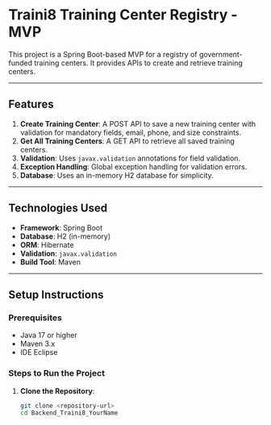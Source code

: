 # Traini8 Training Center Registry - MVP

This project is a Spring Boot-based MVP for a registry of government-funded training centers. It provides APIs to create and retrieve training centers.

---

## **Features**
1. **Create Training Center**: A POST API to save a new training center with validation for mandatory fields, email, phone, and size constraints.
2. **Get All Training Centers**: A GET API to retrieve all saved training centers.
3. **Validation**: Uses `javax.validation` annotations for field validation.
4. **Exception Handling**: Global exception handling for validation errors.
5. **Database**: Uses an in-memory H2 database for simplicity.

---

## **Technologies Used**
- **Framework**: Spring Boot
- **Database**: H2 (in-memory)
- **ORM**: Hibernate
- **Validation**: `javax.validation`
- **Build Tool**: Maven

---

## **Setup Instructions**

### Prerequisites
- Java 17 or higher
- Maven 3.x
- IDE Eclipse

### Steps to Run the Project
1. **Clone the Repository**:
   ```bash
   git clone <repository-url>
   cd Backend_Traini8_YourName
